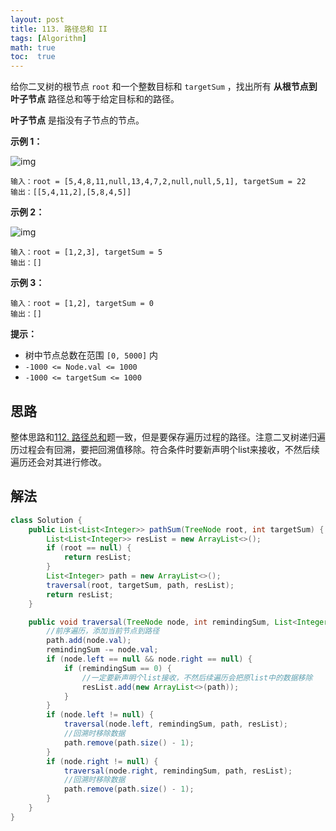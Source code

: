 ```yaml
---
layout: post
title: 113. 路径总和 II
tags: [Algorithm]
math: true
toc:  true
---
```


给你二叉树的根节点 `root` 和一个整数目标和 `targetSum` ，找出所有 **从根节点到叶子节点** 路径总和等于给定目标和的路径。

**叶子节点** 是指没有子节点的节点。

**示例 1：**

![img](https://raw.githubusercontent.com/Traserve/traserve.github.io/main/_posts/algorithm/images/113-1.jpg)

```
输入：root = [5,4,8,11,null,13,4,7,2,null,null,5,1], targetSum = 22
输出：[[5,4,11,2],[5,8,4,5]]
```

**示例 2：**

![img](https://raw.githubusercontent.com/Traserve/traserve.github.io/main/_posts/algorithm/images/113-2.jpg)

```
输入：root = [1,2,3], targetSum = 5
输出：[]
```

**示例 3：**

```
输入：root = [1,2], targetSum = 0
输出：[]
```

**提示：**

- 树中节点总数在范围 `[0, 5000]` 内
- `-1000 <= Node.val <= 1000`
- `-1000 <= targetSum <= 1000`

## 思路

整体思路和[112. 路径总和](https://leetcode-cn.com/problems/path-sum/)题一致，但是要保存遍历过程的路径。注意二叉树递归遍历过程会有回溯，要把回溯值移除。符合条件时要新声明个list来接收，不然后续遍历还会对其进行修改。

## 解法

```java
class Solution {
    public List<List<Integer>> pathSum(TreeNode root, int targetSum) {
        List<List<Integer>> resList = new ArrayList<>();
        if (root == null) {
            return resList;
        }
        List<Integer> path = new ArrayList<>();
        traversal(root, targetSum, path, resList);
        return resList;
    }

    public void traversal(TreeNode node, int remindingSum, List<Integer> path, List<List<Integer>> resList) {
        //前序遍历，添加当前节点到路径
        path.add(node.val);
        remindingSum -= node.val;
        if (node.left == null && node.right == null) {
            if (remindingSum == 0) {
                //一定要新声明个list接收，不然后续遍历会把原list中的数据移除
                resList.add(new ArrayList<>(path));
            }
        }
        if (node.left != null) {
            traversal(node.left, remindingSum, path, resList);
            //回溯时移除数据
            path.remove(path.size() - 1);
        }
        if (node.right != null) {
            traversal(node.right, remindingSum, path, resList);
            //回溯时移除数据
            path.remove(path.size() - 1);
        }
    }
}
```

